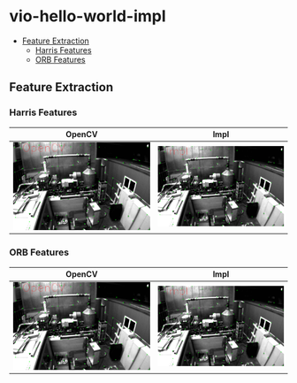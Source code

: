 # vio-hello-world-impl


* [Feature Extraction](#feature-extraction)
  + [Harris Features](#harris-features)
  + [ORB Features](#orb-features)

## Feature Extraction

### Harris Features

| OpenCV                          | Impl                          |
| ------------------------------- | ----------------------------- |
| ![](./images/opencv_harris.png) | ![](./images/impl_harris.png) |

### ORB Features

| OpenCV                          | Impl                          |
| ------------------------------- | ----------------------------- |
| ![](./images/opencv_harris.png) | ![](./images/impl_harris.png) |

